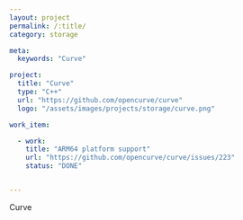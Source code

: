 ```yaml
---
layout: project
permalink: /:title/
category: storage

meta:
  keywords: "Curve"

project:
  title: "Curve"
  type: "C++"
  url: "https://github.com/opencurve/curve"
  logo: "/assets/images/projects/storage/curve.png"

work_item:

  - work:
    title: "ARM64 platform support"
    url: "https://github.com/opencurve/curve/issues/223"
    status: "DONE"


---
```


<p>Curve</p>

